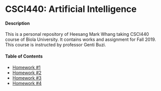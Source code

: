 # CSCI440: Artificial Intelligence

#### Description

This is a personal repository of Heesang Mark Whang taking CSCI440 course of Biola University. It contains works and assignment for Fall 2019. This course is instructed by professor Genti Buzi.

#### Table of Contents

* [Homework #1](./HW_1/Assignment_1.md)
* [Homework #2](./HW_2/Assignment_2.md)
* [Homework #3](./HW_3/Assignment_3.md)
* [Homework #4](./HW_4/Assignment_4.md)

